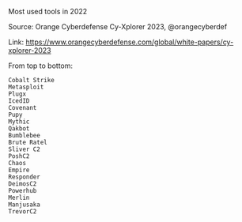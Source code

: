 Most used tools in 2022

Source: Orange Cyberdefense Cy-Xplorer 2023, @orangecyberdef

Link: https://www.orangecyberdefense.com/global/white-papers/cy-xplorer-2023

From top to bottom:

```
Cobalt Strike
Metasploit
Plugx
IcedID
Covenant
Pupy
Mythic
Qakbot
Bumblebee
Brute Ratel
Sliver C2
PoshC2
Chaos
Empire
Responder
DeimosC2
Powerhub
Merlin
Manjusaka
TrevorC2
```
